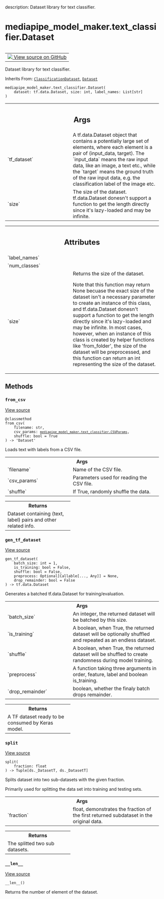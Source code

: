 description: Dataset library for text classifier.

<div itemscope itemtype="http://developers.google.com/ReferenceObject">
<meta itemprop="name" content="mediapipe_model_maker.text_classifier.Dataset" />
<meta itemprop="path" content="Stable" />
<meta itemprop="property" content="__init__"/>
<meta itemprop="property" content="__len__"/>
<meta itemprop="property" content="from_csv"/>
<meta itemprop="property" content="gen_tf_dataset"/>
<meta itemprop="property" content="split"/>
</div>

# mediapipe_model_maker.text_classifier.Dataset

<!-- Insert buttons and diff -->

<table class="tfo-notebook-buttons tfo-api nocontent" align="left">
<td>
  <a target="_blank" href="https://github.com/google/mediapipe/tree/master/mediapipe/model_maker/python/text/text_classifier/dataset.py#L46-L88">
    <img src="https://www.tensorflow.org/images/GitHub-Mark-32px.png" />
    View source on GitHub
  </a>
</td>
</table>



Dataset library for text classifier.

Inherits From: [`ClassificationDataset`](../../mediapipe_model_maker/object_detector/dataset/classification_dataset/ClassificationDataset.md), [`Dataset`](../../mediapipe_model_maker/quantization/ds/Dataset.md)

<pre class="devsite-click-to-copy prettyprint lang-py tfo-signature-link">
<code>mediapipe_model_maker.text_classifier.Dataset(
    dataset: tf.data.Dataset, size: int, label_names: List[str]
)
</code></pre>



<!-- Placeholder for "Used in" -->


<!-- Tabular view -->
 <table class="responsive fixed orange">
<colgroup><col width="214px"><col></colgroup>
<tr><th colspan="2"><h2 class="add-link">Args</h2></th></tr>

<tr>
<td>
`tf_dataset`<a id="tf_dataset"></a>
</td>
<td>
A tf.data.Dataset object that contains a potentially large set
of elements, where each element is a pair of (input_data, target). The
`input_data` means the raw input data, like an image, a text etc., while
the `target` means the ground truth of the raw input data, e.g. the
classification label of the image etc.
</td>
</tr><tr>
<td>
`size`<a id="size"></a>
</td>
<td>
The size of the dataset. tf.data.Dataset donesn't support a function
to get the length directly since it's lazy-loaded and may be infinite.
</td>
</tr>
</table>





<!-- Tabular view -->
 <table class="responsive fixed orange">
<colgroup><col width="214px"><col></colgroup>
<tr><th colspan="2"><h2 class="add-link">Attributes</h2></th></tr>

<tr>
<td>
`label_names`<a id="label_names"></a>
</td>
<td>

</td>
</tr><tr>
<td>
`num_classes`<a id="num_classes"></a>
</td>
<td>

</td>
</tr><tr>
<td>
`size`<a id="size"></a>
</td>
<td>
Returns the size of the dataset.

Note that this function may return None becuase the exact size of the
dataset isn't a necessary parameter to create an instance of this class,
and tf.data.Dataset donesn't support a function to get the length directly
since it's lazy-loaded and may be infinite.
In most cases, however, when an instance of this class is created by helper
functions like 'from_folder', the size of the dataset will be preprocessed,
and this function can return an int representing the size of the dataset.
</td>
</tr>
</table>



## Methods

<h3 id="from_csv"><code>from_csv</code></h3>

<a target="_blank" class="external" href="https://github.com/google/mediapipe/tree/master/mediapipe/model_maker/python/text/text_classifier/dataset.py#L49-L88">View source</a>

<pre class="devsite-click-to-copy prettyprint lang-py tfo-signature-link">
<code>@classmethod</code>
<code>from_csv(
    filename: str,
    csv_params: <a href="../../mediapipe_model_maker/text_classifier/CSVParams.md"><code>mediapipe_model_maker.text_classifier.CSVParams</code></a>,
    shuffle: bool = True
) -> 'Dataset'
</code></pre>

Loads text with labels from a CSV file.


<!-- Tabular view -->
 <table class="responsive fixed orange">
<colgroup><col width="214px"><col></colgroup>
<tr><th colspan="2">Args</th></tr>

<tr>
<td>
`filename`
</td>
<td>
Name of the CSV file.
</td>
</tr><tr>
<td>
`csv_params`
</td>
<td>
Parameters used for reading the CSV file.
</td>
</tr><tr>
<td>
`shuffle`
</td>
<td>
If True, randomly shuffle the data.
</td>
</tr>
</table>



<!-- Tabular view -->
 <table class="responsive fixed orange">
<colgroup><col width="214px"><col></colgroup>
<tr><th colspan="2">Returns</th></tr>
<tr class="alt">
<td colspan="2">
Dataset containing (text, label) pairs and other related info.
</td>
</tr>

</table>



<h3 id="gen_tf_dataset"><code>gen_tf_dataset</code></h3>

<a target="_blank" class="external" href="https://github.com/google/mediapipe/tree/master/mediapipe/model_maker/python/core/data/dataset.py#L69-L117">View source</a>

<pre class="devsite-click-to-copy prettyprint lang-py tfo-signature-link">
<code>gen_tf_dataset(
    batch_size: int = 1,
    is_training: bool = False,
    shuffle: bool = False,
    preprocess: Optional[Callable[..., Any]] = None,
    drop_remainder: bool = False
) -> tf.data.Dataset
</code></pre>

Generates a batched tf.data.Dataset for training/evaluation.


<!-- Tabular view -->
 <table class="responsive fixed orange">
<colgroup><col width="214px"><col></colgroup>
<tr><th colspan="2">Args</th></tr>

<tr>
<td>
`batch_size`
</td>
<td>
An integer, the returned dataset will be batched by this size.
</td>
</tr><tr>
<td>
`is_training`
</td>
<td>
A boolean, when True, the returned dataset will be optionally
shuffled and repeated as an endless dataset.
</td>
</tr><tr>
<td>
`shuffle`
</td>
<td>
A boolean, when True, the returned dataset will be shuffled to
create randomness during model training.
</td>
</tr><tr>
<td>
`preprocess`
</td>
<td>
A function taking three arguments in order, feature, label and
boolean is_training.
</td>
</tr><tr>
<td>
`drop_remainder`
</td>
<td>
boolean, whether the finaly batch drops remainder.
</td>
</tr>
</table>



<!-- Tabular view -->
 <table class="responsive fixed orange">
<colgroup><col width="214px"><col></colgroup>
<tr><th colspan="2">Returns</th></tr>
<tr class="alt">
<td colspan="2">
A TF dataset ready to be consumed by Keras model.
</td>
</tr>

</table>



<h3 id="split"><code>split</code></h3>

<a target="_blank" class="external" href="https://github.com/google/mediapipe/tree/master/mediapipe/model_maker/python/core/data/classification_dataset.py#L39-L52">View source</a>

<pre class="devsite-click-to-copy prettyprint lang-py tfo-signature-link">
<code>split(
    fraction: float
) -> Tuple[ds._DatasetT, ds._DatasetT]
</code></pre>

Splits dataset into two sub-datasets with the given fraction.

Primarily used for splitting the data set into training and testing sets.

<!-- Tabular view -->
 <table class="responsive fixed orange">
<colgroup><col width="214px"><col></colgroup>
<tr><th colspan="2">Args</th></tr>

<tr>
<td>
`fraction`
</td>
<td>
float, demonstrates the fraction of the first returned
subdataset in the original data.
</td>
</tr>
</table>



<!-- Tabular view -->
 <table class="responsive fixed orange">
<colgroup><col width="214px"><col></colgroup>
<tr><th colspan="2">Returns</th></tr>
<tr class="alt">
<td colspan="2">
The splitted two sub datasets.
</td>
</tr>

</table>



<h3 id="__len__"><code>__len__</code></h3>

<a target="_blank" class="external" href="https://github.com/google/mediapipe/tree/master/mediapipe/model_maker/python/core/data/dataset.py#L119-L124">View source</a>

<pre class="devsite-click-to-copy prettyprint lang-py tfo-signature-link">
<code>__len__()
</code></pre>

Returns the number of element of the dataset.




